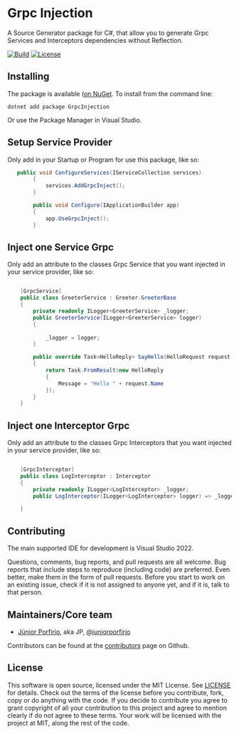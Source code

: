 # Grpc Injection
A Source Generator package for C#, that allow you to generate Grpc Services and Interceptors dependencies without Reflection.
<!-- [![Nuget count](https://img.shields.io/nuget/v/grpcinjection.svg)](https://www.nuget.org/packages/grpcinjection/) -->

[![Build](https://github.com/juniorporfirio/grpcinjection/actions/workflows/dotnet.yml/badge.svg)](https://github.com/juniorporfirio/grpcinjection/actions/workflows/dotnet.yml) [![License](https://img.shields.io/github/license/juniorporfirio/grpcinjection.svg)](https://github.com/giggio/grpcinjection/blob/master/LICENSE.txt)


## Installing
The package is available ([on NuGet](https://www.nuget.org/packages/grpcinjection).
To install from the command line:

```shell
dotnet add package GrpcInjection
```

Or use the Package Manager in Visual Studio.


## Setup Service Provider
Only add in your Startup or Program for use this package, like so:
```csharp
   public void ConfigureServices(IServiceCollection services)
        {
            services.AddGrpcInject();
        }

        public void Configure(IApplicationBuilder app)
        {
            app.UseGrpcInject();
        }
```

## Inject one Service Grpc
Only add an attribute to the classes Grpc Service that you want injected in your service provider, like so:

```csharp

    [GrpcService]
    public class GreeterService : Greeter.GreeterBase
    {
        private readonly ILogger<GreeterService> _logger;
        public GreeterService(ILogger<GreeterService> logger)
        {
            
            _logger = logger;
        }

        public override Task<HelloReply> SayHello(HelloRequest request, ServerCallContext context)
        {
            return Task.FromResult(new HelloReply
            {
                Message = "Hello " + request.Name
            });
        }
    }
```

## Inject one Interceptor Grpc
Only add an attribute to the classes Grpc Interceptors that you want injected in your service provider, like so:

```csharp

    [GrpcInterceptor]
    public class LogInterceptor : Interceptor
    {
        private readonly ILogger<LogInterceptor> _logger;
        public LogInterceptor(ILogger<LogInterceptor> logger) => _logger = logger;

    }
```
## Contributing

The main supported IDE for development is Visual Studio 2022.

Questions, comments, bug reports, and pull requests are all welcome.
Bug reports that include steps to reproduce (including code) are
preferred. Even better, make them in the form of pull requests.
Before you start to work on an existing issue, check if it is not assigned
to anyone yet, and if it is, talk to that person.

## Maintainers/Core team

-   [Júnior Porfirio](http://juniorporfirio.medium.com/), aka JP,
    [@juniorporfirio](https://twitter.com/juniorporfirio)

Contributors can be found at the [contributors](https://github.com/juniorporfirio/grpcinjection/graphs/contributors) page on Github.

## License

This software is open source, licensed under the MIT License.
See [LICENSE](https://github.com/juniorporfirio/grpcinjection/blob/master/LICENSE) for details.
Check out the terms of the license before you contribute, fork, copy or do anything
with the code. If you decide to contribute you agree to grant copyright of all your contribution to this project and agree to
mention clearly if do not agree to these terms. Your work will be licensed with the project at MIT, along the rest of the code.


 
